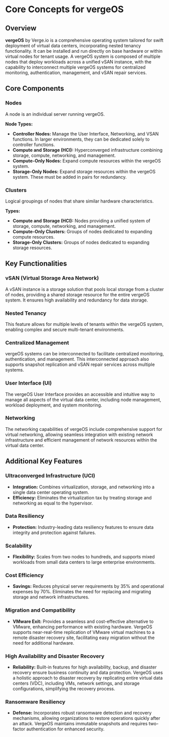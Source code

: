 # Core Concepts for vergeOS

## Overview
**vergeOS** by Verge.io is a comprehensive operating system tailored for swift deployment of virtual data centers, incorporating nested tenancy functionality. It can be installed and run directly on base hardware or within virtual nodes for tenant usage. A vergeOS system is composed of multiple nodes that deploy workloads across a unified vSAN instance, with the capability to interconnect multiple vergeOS systems for centralized monitoring, authentication, management, and vSAN repair services.

## Core Components



### Nodes
A node is an individual server running vergeOS.

**Node Types:**

  - **Controller Nodes:** Manage the User Interface, Networking, and VSAN functions. In larger environments, they can be dedicated solely to controller functions.
  - **Compute and Storage (HCI):** Hyperconverged infrastructure combining storage, compute, networking, and management.
  - **Compute-Only Nodes:** Expand compute resources within the vergeOS system.
  - **Storage-Only Nodes:** Expand storage resources within the vergeOS system. These must be added in pairs for redundancy.

### Clusters
Logical groupings of nodes that share similar hardware characteristics.

**Types:**

  - **Compute and Storage (HCI):** Nodes providing a unified system of storage, compute, networking, and management.
  - **Compute-Only Clusters:** Groups of nodes dedicated to expanding compute resources.
  - **Storage-Only Clusters:** Groups of nodes dedicated to expanding storage resources.

## Key Functionalities

### vSAN (Virtual Storage Area Network)
A vSAN instance is a storage solution that pools local storage from a cluster of nodes, providing a shared storage resource for the entire vergeOS system. It ensures high availability and redundancy for data storage.

### Nested Tenancy
This feature allows for multiple levels of tenants within the vergeOS system, enabling complex and secure multi-tenant environments.

### Centralized Management
vergeOS systems can be interconnected to facilitate centralized monitoring, authentication, and management. This interconnected approach also supports snapshot replication and vSAN repair services across multiple systems.

### User Interface (UI)
The vergeOS User Interface provides an accessible and intuitive way to manage all aspects of the virtual data center, including node management, workload deployment, and system monitoring.

### Networking
The networking capabilities of vergeOS include comprehensive support for virtual networking, allowing seamless integration with existing network infrastructure and efficient management of network resources within the virtual data center.

## Additional Key Features

### Ultraconverged Infrastructure (UCI)
- **Integration:** Combines virtualization, storage, and networking into a single data center operating system.
- **Efficiency:** Eliminates the virtualization tax by treating storage and networking as equal to the hypervisor.

### Data Resiliency
- **Protection:** Industry-leading data resiliency features to ensure data integrity and protection against failures.

### Scalability
- **Flexibility:** Scales from two nodes to hundreds, and supports mixed workloads from small data centers to large enterprise environments.

### Cost Efficiency
- **Savings:** Reduces physical server requirements by 35% and operational expenses by 70%. Eliminates the need for replacing and migrating storage and network infrastructures.

### Migration and Compatibility
- **VMware Exit:** Provides a seamless and cost-effective alternative to VMware, enhancing performance with existing hardware. VergeOS supports near-real-time replication of VMware virtual machines to a remote disaster recovery site, facilitating easy migration without the need for additional hardware.

### High Availability and Disaster Recovery
- **Reliability:** Built-in features for high availability, backup, and disaster recovery ensure business continuity and data protection. VergeOS uses a holistic approach to disaster recovery by replicating entire virtual data centers (VDC), including VMs, network settings, and storage configurations, simplifying the recovery process.

### Ransomware Resiliency
- **Defense:** Incorporates robust ransomware detection and recovery mechanisms, allowing organizations to restore operations quickly after an attack. VergeOS maintains immutable snapshots and requires two-factor authentication for enhanced security.
